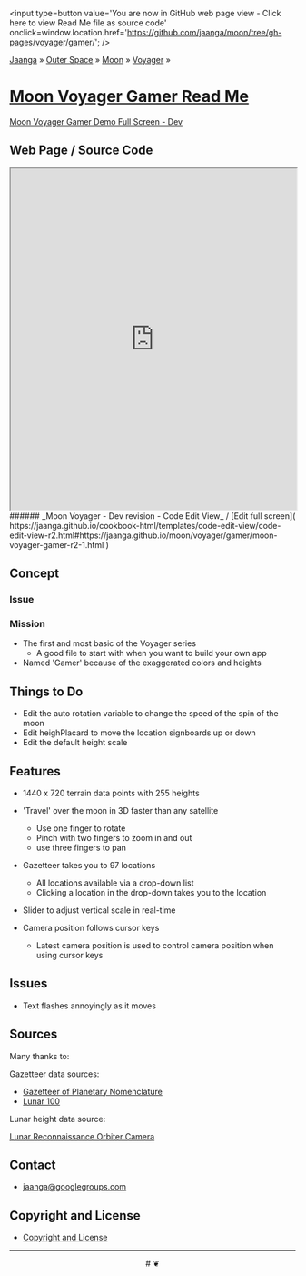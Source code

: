 <span style=display:none; >[You are now in GitHub source code view - click here to view Read Me file as a web page]( https://jaanga.github.io/moon/voyager/gamer/index.html "View file as a web page." ) </span>
<input type=button value='You are now in GitHub web page view - Click here to view Read Me file as source code' onclick=window.location.href='https://github.com/jaanga/moon/tree/gh-pages/voyager/gamer/'; />

[Jaanga]( https://jaanga.github.io/ ) » [Outer Space]( https://jaanga.github.io/outer-space/ ) »
[Moon]( https://jaanga.github.io/moon/ ) » [Voyager]( https://jaanga.github.io/moon/voyager/ ) »

[Moon Voyager Gamer Read Me]( index.html )
===

[Moon Voyager Gamer Demo Full Screen - Dev]( https://jaanga.github.io/moon/voyager/gamer/dev/ )


## Web Page / Source Code

<iframe class=ifr src=https://jaanga.github.io/cookbook-html/templates/code-edit-view/code-edit-view-r2.html#https://jaanga.github.io/moon/voyager/gamer/moon-voyager-gamer-r2-1.html width=100% height=600px ></iframe>
###### _Moon Voyager - Dev revision - Code Edit View_ /  [Edit full screen]( https://jaanga.github.io/cookbook-html/templates/code-edit-view/code-edit-view-r2.html#https://jaanga.github.io/moon/voyager/gamer/moon-voyager-gamer-r2-1.html )



## Concept

### Issue


### Mission

* The first and most basic of the Voyager series
	* A good file to start with when you want to build your own app
* Named 'Gamer' because of the exaggerated colors and heights


## Things to Do

* Edit the auto rotation variable to change the speed of the spin of the moon
* Edit heighPlacard to move the location signboards up or down
* Edit the default height scale


## Features

* 1440 x 720 terrain data points with 255 heights
* 'Travel' over the moon in 3D faster than any satellite
	* Use one finger to rotate
	* Pinch with two fingers to zoom in and out
	* use three fingers to pan
* Gazetteer takes you to 97 locations
	* All locations available via a drop-down list
	* Clicking a location in the drop-down takes you to the location

* Slider to adjust vertical scale in real-time
* Camera position follows cursor keys
	* Latest camera position is used to control camera position when using cursor keys


## Issues

* Text flashes annoyingly as it moves

## Sources

Many thanks to:

Gazetteer data sources:

* [Gazetteer of Planetary Nomenclature]( https://planetarynames.wr.usgs.gov/Page/MOON/target )
* [Lunar 100]( https://the-moon.wikispaces.com/Lunar+100 )

Lunar height data source:

[Lunar Reconnaissance Orbiter Camera]( https://wms.lroc.asu.edu/lroc/view_rdr/WAC_GLD100 )


## Contact

* jaanga@googlegroups.com

## Copyright and License

* [Copyright and License]( https://jaanga.github.io/#https://jaanga.github.io/jaanga-copyright-and-mit-license.md )

***

<center title="dingbat" >
# <a href=javascript:window.scrollTo(0,0); style=text-decoration:none; >❦</a>
</center>

